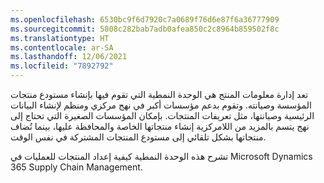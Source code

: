```yaml
---
ms.openlocfilehash: 6530bc9f6d7920c7a0689f76d6e87f6a36777909
ms.sourcegitcommit: 5808c282bab7adb0afea850c2c8964b859502f8c
ms.translationtype: HT
ms.contentlocale: ar-SA
ms.lasthandoff: 12/06/2021
ms.locfileid: "7892792"
---
```

تعد إدارة معلومات المنتج هي الوحدة النمطية التي تقوم فيها بإنشاء مستودع منتجات المؤسسة وصيانته. وتقوم بدعم مؤسسات أكبر في نهج مركزي ومنظم لإنشاء البيانات الرئيسية وصيانتها، مثل تعريفات المنتجات. بإمكان المؤسسات الصغيرة التي تحتاج إلى نهج يتسم بالمزيد من اللامركزية إنشاء منتجاتها الخاصة والمحافظة عليها، بينما تُضاف منتجاتها بشكل تلقائي إلى مستودع المنتجات المشتركة في نفس الوقت.

تشرح هذه الوحدة النمطية كيفية إعداد المنتجات للعمليات في Microsoft Dynamics 365 Supply Chain Management.

